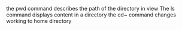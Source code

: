 the pwd command describes the path of the directory in view
The ls command displays content in a directory
the cd~ command changes working to home directory
